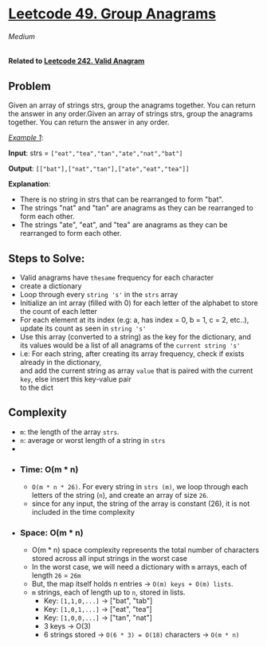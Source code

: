 # [Leetcode 49. Group Anagrams][Link]

###### Medium

#### Related to [Leetcode 242. Valid Anagram][related_question]

## Problem
Given an array of strings strs, group the anagrams together. You can return the answer in 
any order.Given an array of strings strs, group the anagrams together. 
You can return the answer in any order.

<ins>_Example 1_</ins>:

**Input**: strs = `["eat","tea","tan","ate","nat","bat"]`

**Output**: `[["bat"],["nat","tan"],["ate","eat","tea"]]`

**Explanation**:
- There is no string in strs that can be rearranged to form "bat".
- The strings "nat" and "tan" are anagrams as they can be rearranged to form each other.
- The strings "ate", "eat", and "tea" are anagrams as they can be rearranged to form each other.

## Steps to Solve:
- Valid anagrams have `thesame` frequency for each character
- create a dictionary
- Loop through every `string 's'` in the `strs` array
- Initialize an int array (filled with 0) for each letter of the alphabet to store the count of each letter
- For each element at its index (e.g: a, has index = 0, b = 1, c = 2, etc..), update its count as seen in `string 's'`
- Use this array (converted to a string) as the key for the dictionary, and its values would be a 
  list of all anagrams of the `current string 's'`
- i.e: For each string, after creating its array frequency, check if exists already in the dictionary, \
  and add the current string as array `value` that is paired with the current `key`, else insert this key-value pair \
  to the dict

## Complexity

- `m`: the length of the array `strs`. 
- `n`: average or worst length of a string in `strs`
- 
- ### Time: __O(m * n)__
  - `O(m * n * 26)`. For every string in `strs (m)`, we loop through each letters of the string (`n`), and create
    an array of size `26`.
  - since for any input, the string of the array is constant (26), it is not included in the time complexity
- ### Space: __O(m * n)__
  - O(m * n) space complexity represents the total number of characters stored across all input strings in the worst case
  - In the worst case, we will need a dictionary with `m` arrays, each of length `26` = `26m`
  - But, the map itself holds n entries → `O(m) keys + O(m) lists`.
  - `m` strings, each of length up to `n`, stored in lists.
    - Key: `[1,1,0,...]` → ["bat", "tab"]
    - Key: `[1,0,1,...]` → ["eat", "tea"]
    - Key: `[1,0,0,...]` → ["tan", "nat"]
    - 3 keys → O(3)
    - 6 strings stored → `O(6 * 3) = O(18)` characters → `O(m * n)`





    







[Link]: https://leetcode.com/problems/group-anagrams/description/
[related_question]: /Blind%2075/242.%20Valid%20Anagram